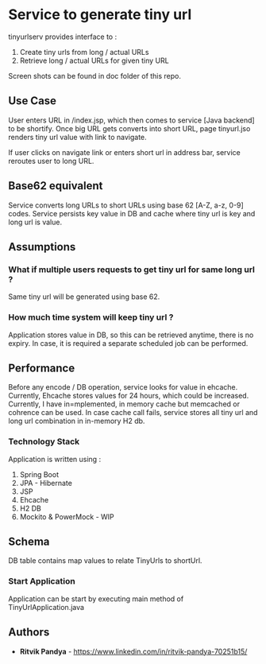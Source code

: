 # Service to generate tiny url

tinyurlserv provides interface to  :
1) Create tiny urls from long / actual URLs
2) Retrieve long / actual URLs for given tiny URL

Screen shots can be found in doc folder of this repo.

## Use Case
User enters URL in /index.jsp, which then comes to service [Java backend] to be shortify.
Once big URL gets converts into short URL, page tinyurl.jso renders tiny url value with link to navigate.

If user clicks on navigate link or enters short url in address bar, service reroutes user to long URL.

## Base62 equivalent 

Service converts long URLs to short URLs using base 62 [A-Z, a-z, 0-9] codes. Service persists key value in DB and cache where tiny url is key and long url is value.

## Assumptions

### What if multiple users requests to get tiny url for same long url ?
Same tiny url will be generated using base 62.
### How much time system will keep tiny url ?
Application stores value in DB, so this can be retrieved anytime, there is no expiry.
In case, it is required a separate scheduled job can be performed.


## Performance
Before any encode / DB operation, service looks for value in ehcache. Currently, Ehcache stores values for 24 hours, which could
be increased.
Currently, I have in=mplemented, in memory cache but memcached or cohrence can be used.
In case cache call fails, service stores all tiny url and long url combination in in-memory H2 db.

### Technology Stack
Application is written using :

1) Spring Boot
2) JPA - Hibernate
3) JSP
4) Ehcache
5) H2 DB
6) Mockito & PowerMock - WIP


## Schema

DB table contains map values to relate TinyUrls to shortUrl. 

### Start Application

Application can be start by executing main method of TinyUrlApplication.java

## Authors

* **Ritvik Pandya** - https://www.linkedin.com/in/ritvik-pandya-70251b15/
